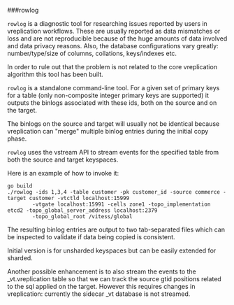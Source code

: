 ###rowlog

`rowlog` is a diagnostic tool for researching issues reported by users in vreplication workflows. These are usually
reported as data mismatches or loss and are not reproducible because of the huge amounts of data involved and 
data privacy reasons. Also, the database configurations vary greatly: number/type/size of columns, collations, 
keys/indexes etc.

In order to rule out that the problem is not related to the core vreplication algorithm this tool has been built.

`rowlog` is a standalone command-line tool. For a given set of primary keys for a table (only non-composite 
integer primary keys are supported) it outputs the binlogs associated with these ids, both on the source and
on the target. 

The binlogs on the source and target will usually not be identical because vreplication can "merge" multiple 
binlog entries during the initial copy phase. 

`rowlog` uses the vstream API to stream events for the specified table from both the source and target keyspaces.

Here is an example of how to invoke it:

```
go build
./rowlog -ids 1,3,4 -table customer -pk customer_id -source commerce -target customer -vtctld localhost:15999 
        -vtgate localhost:15991 -cells zone1 -topo_implementation etcd2 -topo_global_server_address localhost:2379 
        -topo_global_root /vitess/global
```

The resulting binlog entries are output to two tab-separated files which can be inspected to validate if 
data being copied is consistent.

Initial version is for unsharded keyspaces but can be easily extended for sharded. 

Another possible enhancement is to also stream the events to the _vt.vreplication table so that we can track the 
source gtid positions related to the sql applied on the target. However this requires changes in vreplication: 
currently the sidecar _vt database is not streamed.
